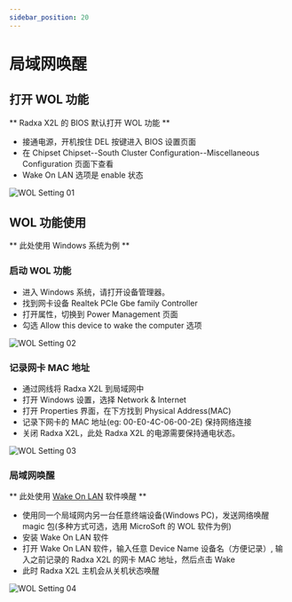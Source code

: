```yaml
---
sidebar_position: 20
---
```


# 局域网唤醒

## 打开 WOL 功能

** Radxa X2L 的 BIOS 默认打开 WOL 功能 **

- 接通电源，开机按住 DEL 按键进入 BIOS 设置页面
- 在 Chipset Chipset--South Cluster Configuration--Miscellaneous Configuration 页面下查看
- Wake On LAN 选项是 enable 状态

![WOL Setting 01](/img/x/x2l/wol-setting-01.webp)

## WOL 功能使用

** 此处使用 Windows 系统为例 **

### 启动 WOL 功能

- 进入 Windows 系统，请打开设备管理器。
- 找到网卡设备 Realtek PCIe Gbe family Controller
- 打开属性，切换到 Power Management 页面
- 勾选 Allow this device to wake the computer 选项

![WOL Setting 02](/img/x/x2l/wol-setting-02.webp)

### 记录网卡 MAC 地址

- 通过网线将 Radxa X2L 到局域网中
- 打开 Windows 设置，选择 Network & Internet
- 打开 Properties 界面，在下方找到 Physical Address(MAC)
- 记录下网卡的 MAC 地址(eg: 00-E0-4C-06-00-2E) 保持网络连接
- 关闭 Radxa X2L，此处 Radxa X2L 的电源需要保持通电状态。

![WOL Setting 03](/img/x/x2l/wol-setting-03.webp)

### 局域网唤醒

** 此处使用 [Wake On LAN](https://apps.microsoft.com/detail/9WZDNCRDFSHB?activetab=pivot%3Aoverviewtab&hl=en-us&gl=US) 软件唤醒 **

- 使用同一个局域网内另一台任意终端设备(Windows PC)，发送网络唤醒 magic 包(多种方式可选，选用 MicroSoft 的 WOL 软件为例)
- 安装 Wake On LAN 软件
- 打开 Wake On LAN 软件，输入任意 Device Name 设备名（方便记录）, 输入之前记录的 Radxa X2L 的网卡 MAC 地址，然后点击 Wake
- 此时 Radxa X2L 主机会从关机状态唤醒

![WOL Setting 04](/img/x/x2l/wol-setting-04.webp)
